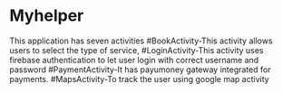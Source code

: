 # Myhelper
This application has seven activities
#BookActivity-This activity allows users to select the type of service,
#LoginActivity-This activity uses firebase authentication to let user login with correct username and password
#PaymentActivity-It has payumoney gateway integrated for payments.
#MapsActivity-To track the user using google map activity
